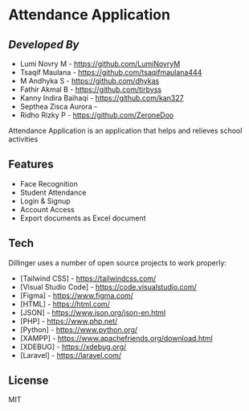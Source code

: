 # Attendance Application
## _Developed By_
- Lumi Novry M - https://github.com/LumiNovryM
- Tsaqif Maulana - https://github.com/tsaqifmaulana444
- M Andhyka S - https://github.com/dhykas
- Fathir Akmal B - https://github.com/tirbyss
- Kanny Indira Baihaqi - https://github.com/kan327
- Septhea Zisca Aurora - 
- Ridho Rizky P - https://github.com/ZeroneDoo


Attendance Application is an application that helps and relieves school activities


## Features

- Face Recognition
- Student Attendance
- Login & Signup
- Account Access
- Export documents as Excel document


## Tech

Dillinger uses a number of open source projects to work properly:

- [Tailwind CSS] - https://tailwindcss.com/
- [Visual Studio Code] - https://code.visualstudio.com/
- [Figma] - https://www.figma.com/
- [HTML] - https://html.com/
- [JSON] - https://www.json.org/json-en.html
- [PHP] - https://www.php.net/
- [Python] - https://www.python.org/
- [XAMPP] - https://www.apachefriends.org/download.html
- [XDEBUG] - https://xdebug.org/
- [Laravel] - https://laravel.com/


## License

MIT 
